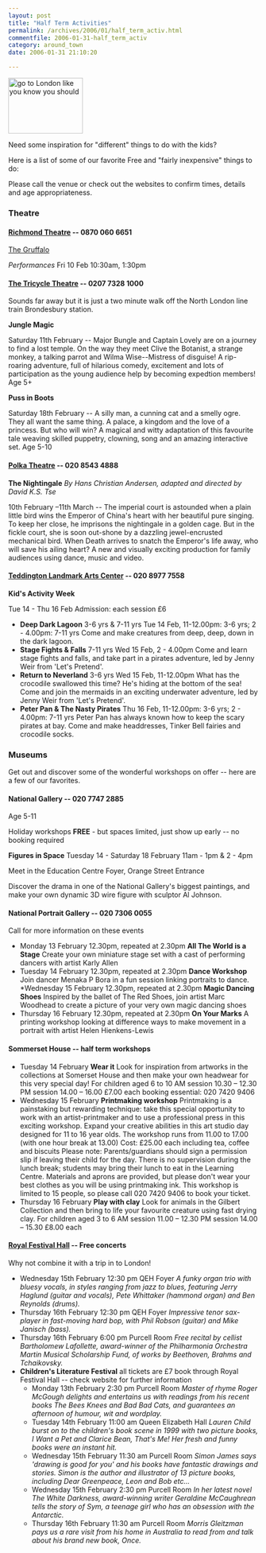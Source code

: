 ```yaml
---
layout: post
title: "Half Term Activities"
permalink: /archives/2006/01/half_term_activ.html
commentfile: 2006-01-31-half_term_activ
category: around_town
date: 2006-01-31 21:10:20

---
```


<a href="/assets/images/2006/"><img src="https://stmargarets.london/images/" width="150" height="112" alt="go to London like you know you should" class="photo right" /></a>

Need some inspiration for "different" things to do with the kids?

Here is a list of some of our favorite Free and "fairly inexpensive" things to do:

Please call the venue or check out the websites to confirm times, details and age appropriateness.

### Theatre

#### [Richmond Theatre](/cgi-bin/directory.cgi?key=200506150229&action=getlisting) -- 0870 060 6651

[The Gruffalo](/cgi-bin/events.cgi?action=getevent&key=200601180754)

*Performances*
Fri 10 Feb
10:30am, 1:30pm

#### [The Tricycle Theatre](http://www.tricycle.co.uk/) -- 0207 7328 1000

Sounds far away but it is just a two minute walk off the North London line train Brondesbury station.

**Jungle Magic**

Saturday 11th February -- Major Bungle and Captain Lovely are on a journey to find a lost temple. On the way they meet Clive the Botanist, a strange monkey, a talking parrot and Wilma Wise--Mistress of disguise! A rip-roaring adventure, full of hilarious comedy, excitement and lots of participation as the young audience help by becoming expedtion members! Age 5+

**Puss in Boots**

Saturday 18th February -- A silly man, a cunning cat and a smelly ogre. They all want the same thing. A palace, a kingdom and the love of a princess. But who will win? A magical and witty adaptation of this favourite tale weaving skilled puppetry, clowning, song and an amazing interactive set. Age 5-10

#### [Polka Theatre](http://www.polkatheatre.com/) -- 020 8543 4888

**The Nightingale**
*By Hans Christian Andersen, adapted and directed by David K.S. Tse*

10th February –11th March -- The imperial court is astounded when a plain little bird wins the Emperor of China's heart with her beautiful pure singing. To keep her close, he imprisons the nightingale in a golden cage. But in the fickle court, she is soon out-shone by a dazzling jewel-encrusted mechanical bird. When Death arrives to snatch the Emperor's life away, who will save his ailing heart? A new and visually exciting production for family audiences using dance, music and video.

#### [Teddington Landmark Arts Center](http://www.landmarkartscentre.org/) -- 020 8977 7558

**Kid's Activity Week**

Tue 14 - Thu 16 Feb
Admission: each session £6

-   **Deep Dark Lagoon**
    3-6 yrs & 7-11 yrs
    Tue 14 Feb, 11-12.00pm: 3-6 yrs; 2 - 4.00pm: 7-11 yrs
    Come and make creatures from deep, deep, down in the dark lagoon.
-   **Stage Fights & Falls**
    7-11 yrs
    Wed 15 Feb, 2 - 4.00pm
    Come and learn stage fights and falls, and take part in a pirates adventure, led by Jenny Weir from 'Let's Pretend'.
-   **Return to Neverland**
    3-6 yrs Wed 15 Feb, 11-12.00pm What has the crocodile swallowed this time? He's hiding at the bottom of the sea! Come and join the mermaids in an exciting underwater adventure, led by Jenny Weir from 'Let's Pretend'.
-   **Peter Pan & The Nasty Pirates**
    Thu 16 Feb, 11-12.00pm: 3-6 yrs; 2 - 4.00pm: 7-11 yrs
    Peter Pan has always known how to keep the scary pirates at bay. Come and make headdresses, Tinker Bell fairies and crocodile socks.

### Museums

Get out and discover some of the wonderful workshops on offer -- here are a few of our favorites.

#### National Gallery -- 020 7747 2885

Age 5-11

Holiday workshops **FREE** - but spaces limited, just show up early -- no booking required

**Figures in Space**
Tuesday 14 - Saturday 18 February
11am - 1pm & 2 - 4pm

Meet in the Education Centre Foyer, Orange Street Entrance

Discover the drama in one of the National Gallery's biggest paintings, and make your own dynamic 3D wire figure with sculptor Al Johnson.

#### National Portrait Gallery -- 020 7306 0055

Call for more information on these events

-   Monday 13 February
    12.30pm, repeated at 2.30pm
    **All The World is a Stage**
    Create your own miniature stage set with a cast of performing dancers with artist Karly Allen
-   Tuesday 14 February
    12.30pm, repeated at 2.30pm
    **Dance Workshop**
    Join dancer Menaka P Bora in a fun session linking portraits to dance.
    \*Wednesday 15 February
    12.30pm, repeated at 2.30pm
    **Magic Dancing Shoes**
    Inspired by the ballet of The Red Shoes, join artist Marc Woodhead to create a picture of your very own magic dancing shoes
-   Thursday 16 February
    12.30pm, repeated at 2.30pm
    **On Your Marks**
    A printing workshop looking at difference ways to make movement in a portrait with artist Helen Hienkens-Lewis

#### Sommerset House -- half term workshops

-   Tuesday 14 February
    **Wear it**
    Look for inspiration from artworks in the collections at Somerset House and then make your own headwear for this very special day!
    For children aged 6 to 10
    AM session 10.30 – 12.30
    PM session 14.00 – 16.00
    £7.00 each
    booking essential: 020 7420 9406
-   Wednesday 15 February
    **Printmaking workshop**
    Printmaking is a painstaking but rewarding technique: take this special opportunity to work with an artist-printmaker and to use a professional press in this exciting workshop. Expand your creative abilities in this art studio day designed for 11 to 16 year olds.
    The workshop runs from 11.00 to 17.00 (with one hour break at 13.00)
    Cost: £25.00 each including tea, coffee and biscuits
    Please note:
    Parents/guardians should sign a permission slip if leaving their child for the day.
    There is no supervision during the lunch break; students may bring their lunch to eat in the Learning Centre.
    Materials and aprons are provided, but please don't wear your best clothes as you will be using printmaking ink.
    This workshop is limited to 15 people, so please call 020 7420 9406 to book your ticket.
-   Thursday 16 February
    **Play with clay**
    Look for animals in the Gilbert Collection and then bring to life your favourite creature using fast drying clay.
    For children aged 3 to 6
    AM session 11.00 – 12.30
    PM session 14.00 – 15.30
    £8.00 each

#### [Royal Festival Hall](http://www.rfh.org.uk/) -- Free concerts

Why not combine it with a trip in to London!

-   Wednesday 15th February
    12:30 pm QEH Foyer
    *A funky organ trio with bluesy vocals, in styles ranging from jazz to blues, featuring Jerry Haglund (guitar and vocals), Pete Whittaker (hammond organ) and Ben Reynolds (drums).*
-   Thursday 16th February
    12:30 pm QEH Foyer
    *Impressive tenor sax-player in fast-moving hard bop, with Phil Robson (guitar) and Mike Janisch (bass).*
-   Thursday 16th February
    6:00 pm Purcell Room
    *Free recital by cellist Bartholomew Lafollette, award-winner of the Philharmonia Orchestra Martin Musical Scholarship Fund, of works by Beethoven, Brahms and Tchaikovsky.*
-   **Children's Literature Festival**
    all tickets are £7
    book through Royal Festival Hall -- check website for further information
    -   Monday 13th February
        2:30 pm Purcell Room
        *Master of rhyme Roger McGough delights and entertains us with readings from his recent books The Bees Knees and Bad Bad Cats, and guarantees an afternoon of humour, wit and wordplay.*
    -   Tuesday 14th February
        11:00 am Queen Elizabeth Hall
        *Lauren Child burst on to the children's book scene in 1999 with two picture books, I Want a Pet and Clarice Bean, That's Me! Her fresh and funny books were an instant hit.*
    -   Wednesday 15th February
        11:30 am Purcell Room
        *Simon James says 'drawing is good for you' and his books have fantastic drawings and stories. Simon is the author and illustrator of 13 picture books, including Dear Greenpeace, Leon and Bob etc...*
    -   Wednesday 15th February
        2:30 pm Purcell Room
        *In her latest novel The White Darkness, award-winning writer Geraldine McCaughrean tells the story of Sym, a teenage girl who has an obsession with the Antarctic.*
    -   Thursday 16th February
        11:30 am Purcell Room
        *Morris Gleitzman pays us a rare visit from his home in Australia to read from and talk about his brand new book, Once.*
